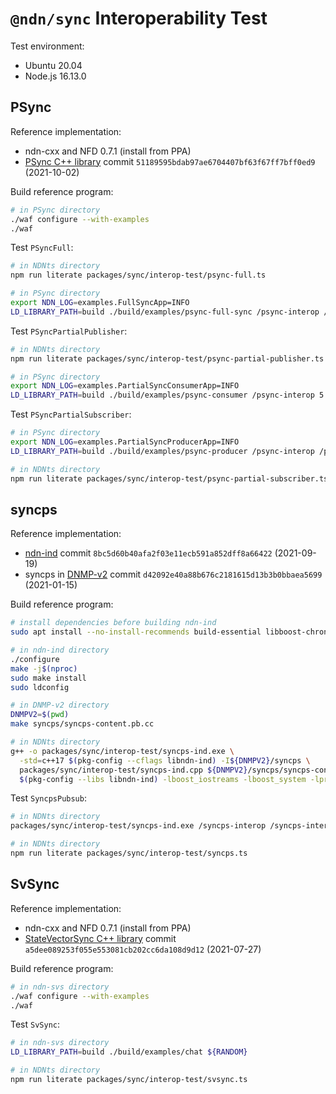 # `@ndn/sync` Interoperability Test

Test environment:

* Ubuntu 20.04
* Node.js 16.13.0

## PSync

Reference implementation:

* ndn-cxx and NFD 0.7.1 (install from PPA)
* [PSync C++ library](https://github.com/named-data/PSync) commit `51189595bdab97ae6704407bf63f67ff7bff0ed9` (2021-10-02)

Build reference program:

```bash
# in PSync directory
./waf configure --with-examples
./waf
```

Test `PSyncFull`:

```bash
# in NDNts directory
npm run literate packages/sync/interop-test/psync-full.ts

# in PSync directory
export NDN_LOG=examples.FullSyncApp=INFO
LD_LIBRARY_PATH=build ./build/examples/psync-full-sync /psync-interop /psync-memphis/${RANDOM} 10 1000
```

Test `PSyncPartialPublisher`:

```bash
# in NDNts directory
npm run literate packages/sync/interop-test/psync-partial-publisher.ts

# in PSync directory
export NDN_LOG=examples.PartialSyncConsumerApp=INFO
LD_LIBRARY_PATH=build ./build/examples/psync-consumer /psync-interop 5
```

Test `PSyncPartialSubscriber`:

```bash
# in PSync directory
export NDN_LOG=examples.PartialSyncProducerApp=INFO
LD_LIBRARY_PATH=build ./build/examples/psync-producer /psync-interop /psync-memphis/${RANDOM} 10 1000

# in NDNts directory
npm run literate packages/sync/interop-test/psync-partial-subscriber.ts
```

## syncps

Reference implementation:

* [ndn-ind](https://github.com/operantnetworks/ndn-ind) commit `8bc5d60b40afa2f03e11ecb591a852dff8a66422` (2021-09-19)
* syncps in [DNMP-v2](https://github.com/pollere/DNMP-v2) commit `d42092e40a88b676c2181615d13b3b0bbaea5699` (2021-01-15)

Build reference program:

```bash
# install dependencies before building ndn-ind
sudo apt install --no-install-recommends build-essential libboost-chrono-dev libboost-filesystem-dev libboost-iostreams-dev libboost-system-dev liblog4cxx-dev libprotobuf-dev libsqlite3-dev libssl-dev pkg-config protobuf-compiler

# in ndn-ind directory
./configure
make -j$(nproc)
sudo make install
sudo ldconfig

# in DNMP-v2 directory
DNMPV2=$(pwd)
make syncps/syncps-content.pb.cc

# in NDNts directory
g++ -o packages/sync/interop-test/syncps-ind.exe \
  -std=c++17 $(pkg-config --cflags libndn-ind) -I${DNMPV2}/syncps \
  packages/sync/interop-test/syncps-ind.cpp ${DNMPV2}/syncps/syncps-content.pb.cc \
  $(pkg-config --libs libndn-ind) -lboost_iostreams -lboost_system -lprotobuf -llog4cxx -lpthread
```

Test `SyncpsPubsub`:

```bash
# in NDNts directory
packages/sync/interop-test/syncps-ind.exe /syncps-interop /syncps-interop-data /syncps-interop-data/ind/$RANDOM >/dev/null

# in NDNts directory
npm run literate packages/sync/interop-test/syncps.ts
```

## SvSync

Reference implementation:

* ndn-cxx and NFD 0.7.1 (install from PPA)
* [StateVectorSync C++ library](https://github.com/named-data/ndn-svs) commit `a5dee089253f055e553081cb202cc6da108d9d12` (2021-07-27)

Build reference program:

```bash
# in ndn-svs directory
./waf configure --with-examples
./waf
```

Test `SvSync`:

```bash
# in ndn-svs directory
LD_LIBRARY_PATH=build ./build/examples/chat ${RANDOM}

# in NDNts directory
npm run literate packages/sync/interop-test/svsync.ts
```
